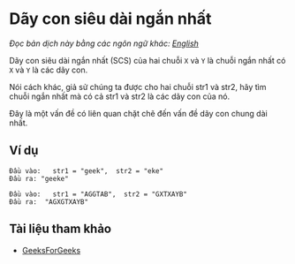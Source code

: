 # Dãy con siêu dài ngắn nhất

_Đọc bản dịch này bằng các ngôn ngữ khác:_
[_English_](README.en-EN.md)

Dãy con siêu dài ngắn nhất (SCS) của hai chuỗi `X` và `Y`
là chuỗi ngắn nhất có `X` và `Y` là các dãy con.

Nói cách khác, giả sử chúng ta được cho hai chuỗi str1 và str2, hãy tìm
chuỗi ngắn nhất mà có cả str1 và str2 là các dãy con của nó.

Đây là một vấn đề có liên quan chặt chẽ đến vấn đề dãy con chung
dài nhất.

## Ví dụ

```
Đầu vào:   str1 = "geek",  str2 = "eke"
Đầu ra: "geeke"

Đầu vào:   str1 = "AGGTAB",  str2 = "GXTXAYB"
Đầu ra:  "AGXGTXAYB"
```

## Tài liệu tham khảo

- [GeeksForGeeks](https://www.geeksforgeeks.org/shortest-common-supersequence/)
